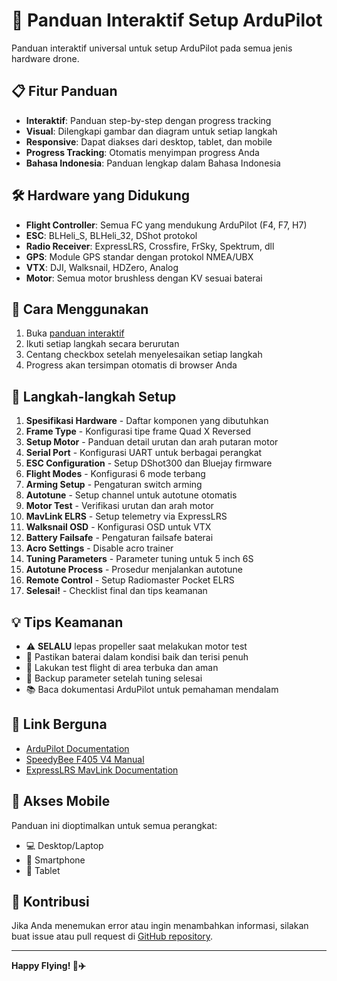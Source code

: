 # 🚁 Panduan Interaktif Setup ArduPilot

Panduan interaktif universal untuk setup ArduPilot pada semua jenis hardware drone.

## 📋 Fitur Panduan

- **Interaktif**: Panduan step-by-step dengan progress tracking
- **Visual**: Dilengkapi gambar dan diagram untuk setiap langkah
- **Responsive**: Dapat diakses dari desktop, tablet, dan mobile
- **Progress Tracking**: Otomatis menyimpan progress Anda
- **Bahasa Indonesia**: Panduan lengkap dalam Bahasa Indonesia

## 🛠️ Hardware yang Didukung

- **Flight Controller**: Semua FC yang mendukung ArduPilot (F4, F7, H7)
- **ESC**: BLHeli_S, BLHeli_32, DShot protokol
- **Radio Receiver**: ExpressLRS, Crossfire, FrSky, Spektrum, dll
- **GPS**: Module GPS standar dengan protokol NMEA/UBX
- **VTX**: DJI, Walksnail, HDZero, Analog
- **Motor**: Semua motor brushless dengan KV sesuai baterai

## 📖 Cara Menggunakan

1. Buka [panduan interaktif](https://endymuhardin.github.io/uav-configuration/)
2. Ikuti setiap langkah secara berurutan
3. Centang checkbox setelah menyelesaikan setiap langkah
4. Progress akan tersimpan otomatis di browser Anda

## 🔧 Langkah-langkah Setup

1. **Spesifikasi Hardware** - Daftar komponen yang dibutuhkan
2. **Frame Type** - Konfigurasi tipe frame Quad X Reversed
3. **Setup Motor** - Panduan detail urutan dan arah putaran motor
4. **Serial Port** - Konfigurasi UART untuk berbagai perangkat
5. **ESC Configuration** - Setup DShot300 dan Bluejay firmware
6. **Flight Modes** - Konfigurasi 6 mode terbang
7. **Arming Setup** - Pengaturan switch arming
8. **Autotune** - Setup channel untuk autotune otomatis
9. **Motor Test** - Verifikasi urutan dan arah motor
10. **MavLink ELRS** - Setup telemetry via ExpressLRS
11. **Walksnail OSD** - Konfigurasi OSD untuk VTX
12. **Battery Failsafe** - Pengaturan failsafe baterai
13. **Acro Settings** - Disable acro trainer
14. **Tuning Parameters** - Parameter tuning untuk 5 inch 6S
15. **Autotune Process** - Prosedur menjalankan autotune
16. **Remote Control** - Setup Radiomaster Pocket ELRS
17. **Selesai!** - Checklist final dan tips keamanan

## 💡 Tips Keamanan

- ⚠️ **SELALU** lepas propeller saat melakukan motor test
- 🔋 Pastikan baterai dalam kondisi baik dan terisi penuh
- 📍 Lakukan test flight di area terbuka dan aman
- 💾 Backup parameter setelah tuning selesai
- 📚 Baca dokumentasi ArduPilot untuk pemahaman mendalam

## 🔗 Link Berguna

- [ArduPilot Documentation](https://ardupilot.org/copter/)
- [SpeedyBee F405 V4 Manual](https://store-fhxxhuiq8q.mybigcommerce.com/product_images/img_SpeedyBee_F405_V4_Stack/SpeedyBee_F405_V4_Stack_Manual_EN.pdf)
- [ExpressLRS MavLink Documentation](https://www.expresslrs.org/software/mavlink/)

## 📱 Akses Mobile

Panduan ini dioptimalkan untuk semua perangkat:
- 💻 Desktop/Laptop
- 📱 Smartphone
- 📲 Tablet

## 🤝 Kontribusi

Jika Anda menemukan error atau ingin menambahkan informasi, silakan buat issue atau pull request di [GitHub repository](https://github.com/endymuhardin/uav-configuration).

---

**Happy Flying! 🚁✈️**